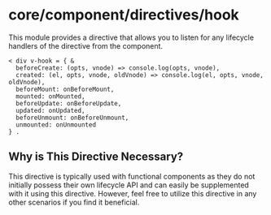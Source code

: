 # core/component/directives/hook

This module provides a directive that allows you to listen for any lifecycle handlers of the directive
from the component.

```
< div v-hook = { &
  beforeCreate: (opts, vnode) => console.log(opts, vnode),
  created: (el, opts, vnode, oldVnode) => console.log(el, opts, vnode, oldVnode),
  beforeMount: onBeforeMount,
  mounted: onMounted,
  beforeUpdate: onBeforeUpdate,
  updated: onUpdated,
  beforeUnmount: onBeforeUnmount,
  unmounted: onUnmounted
} .
```

## Why is This Directive Necessary?

This directive is typically used with functional components as they do not initially possess their own lifecycle API and
can easily be supplemented with it using this directive.
However, feel free to utilize this directive in any other scenarios if you find it beneficial.

